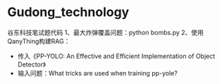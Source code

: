# Gudong_technology
谷东科技笔试题代码
1、最大炸弹覆盖问题：python bombs.py
2、使用QanyThing构建RAG：
  - 传入《PP-YOLO: An Effective and Efficient Implementation of Object Detector》
  - 输入问题：What tricks are used when training pp-yole?
  
